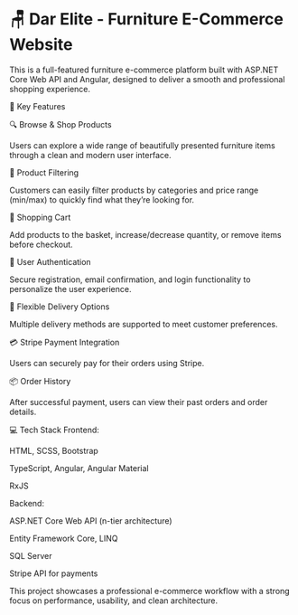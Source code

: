 # 🪑 Dar Elite -  Furniture E-Commerce Website
This is a full-featured furniture e-commerce platform built with ASP.NET Core Web API and Angular, designed to deliver a smooth and professional shopping experience.

🌟 Key Features

🔍 Browse & Shop Products

Users can explore a wide range of beautifully presented furniture items through a clean and modern user interface.

🎯 Product Filtering

Customers can easily filter products by categories and price range (min/max) to quickly find what they’re looking for.

🛒 Shopping Cart

Add products to the basket, increase/decrease quantity, or remove items before checkout.

🔐 User Authentication

Secure registration, email confirmation, and login functionality to personalize the user experience.

🚚 Flexible Delivery Options

Multiple delivery methods are supported to meet customer preferences.

💳 Stripe Payment Integration

Users can securely pay for their orders using Stripe.

📦 Order History

After successful payment, users can view their past orders and order details.

💻 Tech Stack
Frontend:

HTML, SCSS, Bootstrap

TypeScript, Angular, Angular Material

RxJS

Backend:

ASP.NET Core Web API (n-tier architecture)

Entity Framework Core, LINQ

SQL Server

Stripe API for payments

This project showcases a professional e-commerce workflow with a strong focus on performance, usability, and clean architecture.
